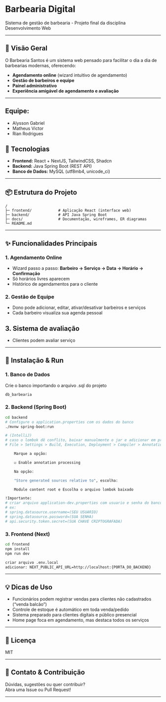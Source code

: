 # Barbearia Digital

Sistema de gestão de barbearia - Projeto final da disciplina Desenvolvimento Web

---

## 🚀 Visão Geral

O Barbearia Santos é um sistema web pensado para facilitar o dia a dia de barbearias modernas, oferecendo:

- **Agendamento online** (wizard intuitivo de agendamento)
- **Gestão de barbeiros e equipe**
- **Painel administrativo**
- **Experiência amigável de agendamento e avaliação**

---

## Equipe:
- Alysson Gabriel
- Matheus Victor
- Rian Rodrigues

## 🧩 Tecnologias

- **Frontend:** React + NextJS, TailwindCSS, Shadcn
- **Backend:** Java Spring Boot (REST API)
- **Banco de Dados:** MySQL (utf8mb4, unicode_ci)

---

## 📦 Estrutura do Projeto

```
/
├─ frontend/            # Aplicação React (interface web)
├─ backend/             # API Java Spring Boot
├─ docs/                # Documentação, wireframes, ER diagramas
└─ README.md
```

---

## ✨ Funcionalidades Principais

### 1. Agendamento Online
- Wizard passo a passo: **Barbeiro → Serviço → Data → Horário → Confirmação**
- Só horários livres aparecem
- Histórico de agendamentos para o cliente

### 2. Gestão de Equipe
- Dono pode adicionar, editar, ativar/desativar barbeiros e serviços
- Cada barbeiro visualiza sua agenda pessoal

## 3. Sistema de avaliação
- Clientes podem avaliar serviço

---

## 🔧 Instalação & Run

### 1. Banco de Dados

Crie o banco importando o arquivo .sql do projeto

```sql
db_barbearia
```

### 2. Backend (Spring Boot)

```bash
cd backend
# Configure o application.properties com os dados do banco
./mvnw spring-boot:run

# (IntelliJ)
# caso o lombok dê conflito, baixar manualmente o jar e adicionar em project's structure (lib)
# File > Settings > Build, Execution, Deployment > Compiler > Annotation Processors

    Marque a opção:

    ☑ Enable annotation processing

    Na opção:

    "Store generated sources relative to", escolha:

    Module content root e Escolha o arquivo lombok baixado

!Importante:
# criar arquivo application-dev.properties com usuario e senha do banco, além da chave jwt
# ex:
# spring.datasource.username=(SEU USUARIO)
# spring.datasource.password=(SUA SENHA)
# api.security.token.secret=(SUA CHAVE CRIPTOGRAFADA)
```

### 3. Frontend (Next)

```bash
cd frontend
npm install
npm run dev

criar arquivo .env.local
adicionar: NEXT_PUBLIC_API_URL=http://localhost:{PORTA_DO_BACKEND}
```
---

## 💡 Dicas de Uso

- Funcionários podem registrar vendas para clientes não cadastrados (“venda balcão”)
- Controle de estoque é automático em toda venda/pedido
- Sistema preparado para clientes digitais e público presencial
- Home page foca em agendamento, mas destaca todos os serviços

---

## 📄 Licença

MIT

---

## 📣 Contato & Contribuição

Dúvidas, sugestões ou quer contribuir?  
Abra uma Issue ou Pull Request!

---
